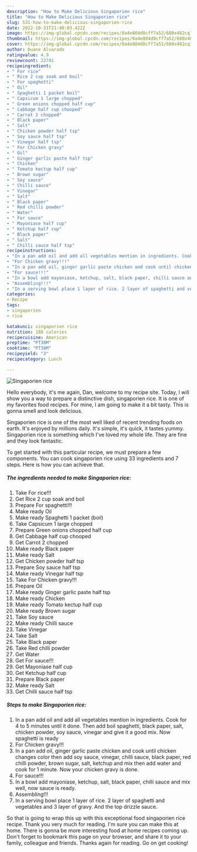 ```yaml
---
description: "How to Make Delicious Singaporien rice"
title: "How to Make Delicious Singaporien rice"
slug: 531-how-to-make-delicious-singaporien-rice
date: 2022-10-31T21:40:03.422Z
image: https://img-global.cpcdn.com/recipes/0a4e804d0cff7a52/680x482cq70/singaporien-rice-recipe-main-photo.jpg
thumbnail: https://img-global.cpcdn.com/recipes/0a4e804d0cff7a52/680x482cq70/singaporien-rice-recipe-main-photo.jpg
cover: https://img-global.cpcdn.com/recipes/0a4e804d0cff7a52/680x482cq70/singaporien-rice-recipe-main-photo.jpg
author: Duane Alvarado
ratingvalue: 4.9
reviewcount: 22741
recipeingredient:
- " For rice"
- " Rice 2 cup soak and boil"
- " For spaghetti"
- " Oil"
- " Spaghetti 1 packet boil"
- " Capsicum 1 large chopped"
- " Green onions chopped half cup"
- " Cabbage half cup chooped"
- " Carrot 2 chopped"
- " Black paper"
- " Salt"
- " Chicken powder half tsp"
- " Soy sauce half tsp"
- " Vinegar half tsp"
- " For Chicken gravy"
- " Oil"
- " Ginger garlic paste half tsp"
- " Chicken"
- " Tomato kectup half cup"
- " Brown sugar"
- " Soy sauce"
- " Chilli sauce"
- " Vinegar"
- " Salt"
- " Black paper"
- " Red chilli powder"
- " Water"
- " For sauce"
- " Mayoniase half cup"
- " Ketchup half cup"
- " Black paper"
- " Salt"
- " Chilli sauce half tsp"
recipeinstructions:
- "In a pan add oil and add all vegetables mention in ingredients. Cook for 4 to 5 minutes until it done. Then add boil spaghetti, black paper, salt, chicken powder, soy sauce, vinegar and give it a good mix. Now spaghetti is ready"
- "For Chicken gravy!!!"
- "In a pan add oil, ginger garlic paste chicken and cook until chicken changes color then add soy sauce, vinegar, chilli sauce, black paper, red chilli powder, brown sugar, salt, ketchup and mix then add water and cook for 1 minute. Now your chicken gravy is done."
- "For sauce!!!"
- "In a bowl add mayoniase, ketchup, salt, black paper, chilli sauce and mix well, now sauce is ready."
- "Assembling!!!"
- "In a serving bowl place 1 layer of rice. 2 layer of spaghetti and vegetables and 3 layer of gravy. And the top drizzle sauce."
categories:
- Recipe
tags:
- singaporien
- rice

katakunci: singaporien rice 
nutrition: 188 calories
recipecuisine: American
preptime: "PT38M"
cooktime: "PT38M"
recipeyield: "3"
recipecategory: Lunch

---
```



![Singaporien rice](https://img-global.cpcdn.com/recipes/0a4e804d0cff7a52/680x482cq70/singaporien-rice-recipe-main-photo.jpg)

Hello everybody, it's me again, Dan, welcome to my recipe site. Today, I will show you a way to prepare a distinctive dish, singaporien rice. It is one of my favorites food recipes. For mine, I am going to make it a bit tasty. This is gonna smell and look delicious.

Singaporien rice is one of the most well liked of recent trending foods on earth. It's enjoyed by millions daily. It's simple, it's quick, it tastes yummy. Singaporien rice is something which I've loved my whole life. They are fine and they look fantastic.




To get started with this particular recipe, we must prepare a few components. You can cook singaporien rice using 33 ingredients and 7 steps. Here is how you can achieve that.

<!--inarticleads1-->

##### The ingredients needed to make Singaporien rice:

1. Take  For rice!!!
1. Get  Rice 2 cup soak and boil
1. Prepare  For spaghetti!!!
1. Make ready  Oil
1. Make ready  Spaghetti 1 packet (boil)
1. Take  Capsicum 1 large chopped
1. Prepare  Green onions chopped half cup
1. Get  Cabbage half cup chooped
1. Get  Carrot 2 chopped
1. Make ready  Black paper
1. Make ready  Salt
1. Get  Chicken powder half tsp
1. Prepare  Soy sauce half tsp
1. Make ready  Vinegar half tsp
1. Take  For Chicken gravy!!!
1. Prepare  Oil
1. Make ready  Ginger garlic paste half tsp
1. Make ready  Chicken
1. Make ready  Tomato kectup half cup
1. Make ready  Brown sugar
1. Take  Soy sauce
1. Make ready  Chilli sauce
1. Take  Vinegar
1. Take  Salt
1. Take  Black paper
1. Take  Red chilli powder
1. Get  Water
1. Get  For sauce!!!
1. Get  Mayoniase half cup
1. Get  Ketchup half cup
1. Prepare  Black paper
1. Make ready  Salt
1. Get  Chilli sauce half tsp




<!--inarticleads2-->

##### Steps to make Singaporien rice:

1. In a pan add oil and add all vegetables mention in ingredients. Cook for 4 to 5 minutes until it done. Then add boil spaghetti, black paper, salt, chicken powder, soy sauce, vinegar and give it a good mix. Now spaghetti is ready
1. For Chicken gravy!!!
1. In a pan add oil, ginger garlic paste chicken and cook until chicken changes color then add soy sauce, vinegar, chilli sauce, black paper, red chilli powder, brown sugar, salt, ketchup and mix then add water and cook for 1 minute. Now your chicken gravy is done.
1. For sauce!!!
1. In a bowl add mayoniase, ketchup, salt, black paper, chilli sauce and mix well, now sauce is ready.
1. Assembling!!!
1. In a serving bowl place 1 layer of rice. 2 layer of spaghetti and vegetables and 3 layer of gravy. And the top drizzle sauce.




So that is going to wrap this up with this exceptional food singaporien rice recipe. Thank you very much for reading. I'm sure you can make this at home. There is gonna be more interesting food at home recipes coming up. Don't forget to bookmark this page on your browser, and share it to your family, colleague and friends. Thanks again for reading. Go on get cooking!
